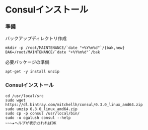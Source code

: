 <!--
************************************************************
Consulインストール
参照元: http://www.consul.io/intro/getting-started/install.html
Copyright (c) Takehiko OGASAWARA 2014 All Rights Reserved.
************************************************************
-->

# Consulインストール

### 準備
バックアップディレクトリ作成
```
mkdir -p /root/MAINTENANCE/`date "+%Y%m%d"`/{bak,new}
BAK=/root/MAINTENANCE/`date "+%Y%m%d"`/bak
```

必要パッケージの準備
```
apt-get -y install unzip
```

### Consulインストール
```
cd /usr/local/src
sudo wget https://dl.bintray.com/mitchellh/consul/0.3.0_linux_amd64.zip
sudo unzip 0.3.0_linux_amd64.zip
sudo cp -p consul /usr/local/bin/
sudo -u ogalush consul --help
~~~★ヘルプが表示されればOK
```

